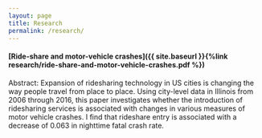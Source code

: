 ```yaml
---
layout: page
title: Research
permalink: /research/
---
```


#### [Ride-share and motor-vehicle crashes]({{ site.baseurl }}{%link research/ride-share-and-motor-vehicle-crashes.pdf %})  

Abstract: Expansion of ridesharing technology in US cities is changing the way people travel from place to place. Using city-level data in Illinois from 2006 through 2016, this paper investigates whether the introduction of ridesharing services is associated with changes in various measures of motor vehicle crashes. I find that rideshare entry is associated with a decrease of 0.063 in nighttime fatal crash rate.  


 
